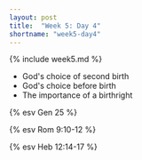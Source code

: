 ```yaml
---
layout: post
title:  "Week 5: Day 4"
shortname: "week5-day4"
---
```


{% include week5.md %}

* God's choice of second birth
* God's choice before birth
* The importance of a birthright

{% esv Gen 25 %}

{% esv Rom 9:10-12 %}

{% esv Heb 12:14-17 %}